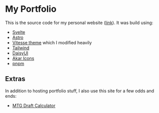 # My Portfolio

This is the source code for my personal website ([link](https://westrope.dev)). It was build using:
- [Svelte](https://svelte.dev/)
- [Astro](https://astro.build/)
- [Vitesse theme](https://astro.build/themes/details/vitesse-theme-for-astro/) which I modified heavily
- [Tailwind](https://tailwindcss.com/)
- [DaisyUI](https://daisyui.com/)
- [Akar Icons](https://akaricons.com/)
- [pnpm](https://pnpm.io/)

## Extras

In addition to hosting portfolio stuff, I also use this site for a few odds and ends:
- [MTG Draft Calculator](https://www.westrope.dev/mtg-draft-calculator)
